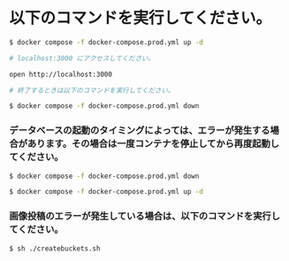 # 以下のコマンドを実行してください。

```bash
$ docker compose -f docker-compose.prod.yml up -d

# localhost:3000 にアクセスしてください。

open http://localhost:3000

# 終了するときは以下のコマンドを実行してください。

$ docker compose -f docker-compose.prod.yml down
```

### データベースの起動のタイミングによっては、エラーが発生する場合があります。その場合は一度コンテナを停止してから再度起動してください。

```bash
$ docker compose -f docker-compose.prod.yml down

$ docker compose -f docker-compose.prod.yml up -d
```

### 画像投稿のエラーが発生している場合は、以下のコマンドを実行してください。

```bash
$ sh ./createbuckets.sh
```
